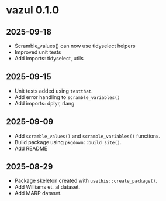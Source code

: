 # vazul 0.1.0

## 2025-09-18
* Scramble_values() can now use tidyselect helpers
* Improved unit tests
* Add imports: tidyselect, utils


## 2025-09-15

* Unit tests added using `testthat`.
* Add error handling to `scramble_variables()`
* Add imports: dplyr, rlang

## 2025-09-09 

* Add `scramble_values()` and `scramble_variables()` functions.
* Build package using `pkgdown::build_site()`.
* Add README

## 2025-08-29 

* Package skeleton created with `usethis::create_package()`.
* Add Williams et. al dataset.
* Add MARP dataset.
